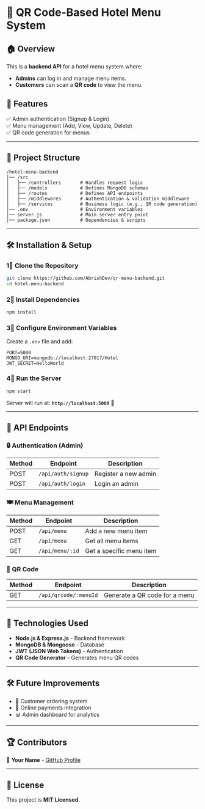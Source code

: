 # 📌 QR Code-Based Hotel Menu System

## 🏠 Overview
This is a **backend API** for a hotel menu system where:
- **Admins** can log in and manage menu items.
- **Customers** can scan a **QR code** to view the menu.

## 🚀 Features
✅ Admin authentication (Signup & Login)  
✅ Menu management (Add, View, Update, Delete)  
✅ QR code generation for menus  

---

## 📂 Project Structure
```
/hotel-menu-backend
│── /src
│   ├── /controllers       # Handles request logic
│   ├── /models            # Defines MongoDB schemas
│   ├── /routes            # Defines API endpoints
│   ├── /middlewares       # Authentication & validation middleware
│   ├── /services          # Business logic (e.g., QR code generation)
│── .env                   # Environment variables
│── server.js              # Main server entry point
│── package.json           # Dependencies & scripts
```

---

## 🛠 Installation & Setup

### 1⃣ Clone the Repository
```sh
git clone https://github.com/AbrishDev/qr-menu-backend.git
cd hotel-menu-backend
```

### 2⃣ Install Dependencies
```sh
npm install
```

### 3⃣ Configure Environment Variables
Create a `.env` file and add:
```
PORT=5000
MONGO_URI=mongodb://localhost:27017/Hotel
JWT_SECRET=HelloWorld
```

### 4⃣ Run the Server
```sh
npm start
```
Server will run at: **`http://localhost:5000`** 🚀

---

## 💼 API Endpoints

### 🔒 Authentication (Admin)
| Method | Endpoint          | Description             |
|--------|------------------|-------------------------|
| POST   | `/api/auth/signup`  | Register a new admin   |
| POST   | `/api/auth/login`   | Login an admin         |

### 🍽 Menu Management
| Method | Endpoint        | Description             |
|--------|----------------|-------------------------|
| POST   | `/api/menu`     | Add a new menu item     |
| GET    | `/api/menu`     | Get all menu items      |
| GET    | `/api/menu/:id` | Get a specific menu item |

### 📱 QR Code
| Method | Endpoint            | Description                  |
|--------|----------------------|------------------------------|
| GET    | `/api/qrcode/:menuId` | Generate a QR code for a menu |

---

## 📌 Technologies Used
- **Node.js & Express.js** - Backend framework  
- **MongoDB & Mongoose** - Database  
- **JWT (JSON Web Tokens)** - Authentication  
- **QR Code Generator** - Generates menu QR codes  

---

## 🛠 Future Improvements
- 📝 Customer ordering system  
- 🛒 Online payments integration  
- 📊 Admin dashboard for analytics  

---

## 🏆 Contributors
👤 **Your Name** - [GitHub Profile](https://github.com/AbrishDev)  

---

## 📝 License
This project is **MIT Licensed**.

